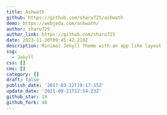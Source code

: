 ```yaml
---
title: Ashwath
github: https://github.com/sharu725/ashwath
demo: https://webjeda.com/ashwath/
author: sharu725
author_link: https://github.com/sharu725
date: 2023-11-30T09:45:42.210Z
description: Minimal Jekyll Theme with an app like layout
ssg:
  - Jekyll
css: []
cms: []
category: []
draft: false
publish_date: '2017-03-22T19:17:15Z'
update_date: '2021-08-21T12:54:23Z'
github_star: 14
github_fork: 48
---
```

